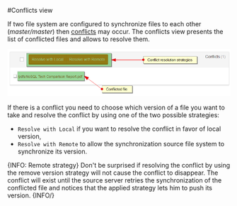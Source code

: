 ﻿#Conflicts view

If two file system are configured to synchronize files to each other (*master/master*) then [conflicts](../synchronization/conflicts) may occur.
The conflicts view presents the list of conflicted files and allows to resolve them.

![Figure 1. Studio. Conflicts view](images/conflicts-view.png)  

If there is a conflict you need to choose which version of a file you want to take and resolve the conflict by using one of the 
two possible strategies:

* `Resolve with Local` if you want to resolve the conflict in favor of local version,
* `Resolve with Remote` to allow the synchronization source file system to synchronize its version.

{INFO: Remote strategy}
Don't be surprised if resolving the conflict by using the remove version strategy will not cause the conflict to disappear. The conflict
will exist until the source server retries the synchronization of the conflicted file and notices that the applied strategy lets him to push its version.
{INFO/}